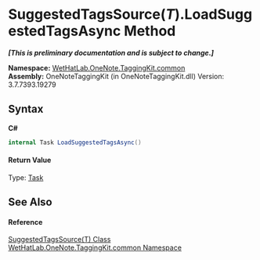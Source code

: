 # SuggestedTagsSource(*T*).LoadSuggestedTagsAsync Method 
 _**\[This is preliminary documentation and is subject to change.\]**_

**Namespace:**&nbsp;<a href="bcdbab9c-63d1-48a4-6937-af53fb8d9a55.md">WetHatLab.OneNote.TaggingKit.common</a><br />**Assembly:**&nbsp;OneNoteTaggingKit (in OneNoteTaggingKit.dll) Version: 3.7.7393.19279

## Syntax

**C#**<br />
``` C#
internal Task LoadSuggestedTagsAsync()
```


#### Return Value
Type: <a href="http://msdn2.microsoft.com/en-us/library/dd235678" target="_blank">Task</a>

## See Also


#### Reference
<a href="d844950a-72f1-cd56-b34a-09a3cc719978.md">SuggestedTagsSource(T) Class</a><br /><a href="bcdbab9c-63d1-48a4-6937-af53fb8d9a55.md">WetHatLab.OneNote.TaggingKit.common Namespace</a><br />
